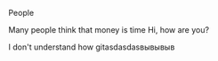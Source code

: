 People

Many people think that money is time
Hi, how are you?

I don't understand how gitasdasdasвывывыв